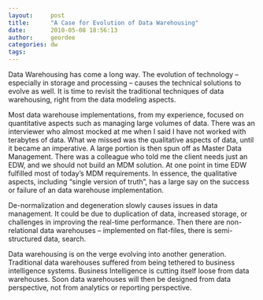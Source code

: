 ```yaml
---
layout:     post
title:      "A Case for Evolution of Data Warehousing"
date:       2010-05-08 18:56:13
author:     geordee
categories: dw
tags:
---
```


Data Warehousing has come a long way. The evolution of technology – especially in storage and processing – causes the technical solutions to evolve as well. It is time to revisit the traditional techniques of data warehousing, right from the data modeling aspects.

Most data warehouse implementations, from my experience, focused on quantitative aspects such as managing large volumes of data. There was an interviewer who almost mocked at me when I said I have not worked with terabytes of data. What we missed was the qualitative aspects of data, until it became an imperative. A large portion is then spun off as Master Data Management. There was a colleague who told me the client needs just an EDW, and we should not build an MDM solution. At one point in time EDW fulfilled most of today’s MDM requirements. In essence, the qualitative aspects, including “single version of truth”, has a large say on the success or failure of an data warehouse implementation.

De-normalization and degeneration slowly causes issues in data management. It could be due to duplication of data, increased storage, or challenges in improving the real-time performance. Then there are non-relational data warehouses – implemented on flat-files, there is semi-structured data, search.

Data warehousing is on the verge evolving into another generation. Traditional data warehouses suffered from being tethered to business intelligence systems. Business Intelligence is cutting itself loose from data warehouses. Soon data warehouses will then be designed from data perspective, not from analytics or reporting perspective.
